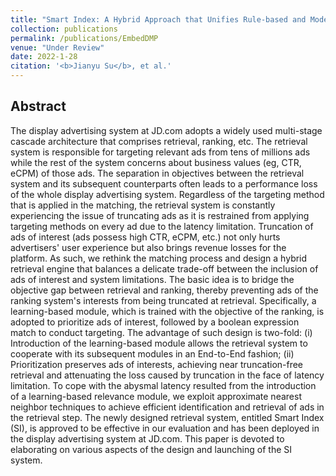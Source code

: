 ```yaml
---
title: "Smart Index: A Hybrid Approach that Unifies Rule-based and Model-based Retrieval in Display Advertising System at JD.com"
collection: publications
permalink: /publications/EmbedDMP
venue: "Under Review"
date: 2022-1-28
citation: '<b>Jianyu Su</b>, et al.'
---
```


<!-- [Download paper here](https://arxiv.org/abs/2004.00470) -->

## Abstract
The display advertising system at JD.com adopts a widely used multi-stage cascade architecture that comprises retrieval, ranking, etc. The retrieval system is responsible for targeting relevant ads from tens of millions ads while the rest of the system concerns about business values (eg, CTR, eCPM) of those ads. The separation in objectives between the retrieval system and its subsequent counterparts often leads to a performance loss of the whole display advertising system. Regardless of the targeting method that is applied in the matching, the retrieval system is constantly experiencing the issue of truncating ads as it is restrained from applying targeting methods on every ad due to the latency limitation. Truncation of ads of interest (ads possess high CTR, eCPM, etc.) not only hurts advertisers' user experience but also brings revenue losses for the platform. As such, we rethink the matching process and design a hybrid retrieval engine that balances a delicate trade-off between the inclusion of ads of interest and system limitations. The basic idea is to bridge the objective gap between retrieval and ranking, thereby preventing ads of the ranking system's interests from being truncated at retrieval. Specifically, a learning-based module, which is trained with the objective of the ranking, is adopted to prioritize ads of interest, followed by a boolean expression match to conduct targeting. The advantage of such design is two-fold: (i) Introduction of the learning-based module allows the retrieval system to cooperate with its subsequent modules in an End-to-End fashion; (ii) Prioritization preserves ads of interests, achieving near truncation-free retrieval and attenuating the loss caused by truncation in the face of latency limitation. To cope with the abysmal latency resulted from the introduction of a learning-based relevance module, we exploit approximate nearest neighbor techniques to achieve efficient identification and retrieval of ads in the retrieval step. The newly designed retrieval system, entitled Smart Index (SI), is approved to be effective in our evaluation and has been deployed in the display advertising system at JD.com. This paper is devoted to elaborating on various aspects of the design and launching of the SI system.
